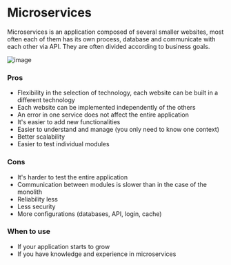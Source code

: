 # Microservices

Microservices is an application composed of several smaller websites, most often each of them has its own process, database and communicate with each other via API. They are often divided according to business goals.

![image](https://user-images.githubusercontent.com/48235197/147384278-8d63f41a-13d3-424a-a494-4bfd7b088e72.png)


### Pros
- Flexibility in the selection of technology, each website can be built in a different technology
- Each website can be implemented independently of the others
- An error in one service does not affect the entire application
- It's easier to add new functionalities
- Easier to understand and manage (you only need to know one context)
- Better scalability
- Easier to test individual modules

### Cons
- It's harder to test the entire application
- Communication between modules is slower than in the case of the monolith
- Reliability less
- Less security
- More configurations (databases, API, login, cache)

### When to use
- If your application starts to grow 
- If you have knowledge and experience in microservices
